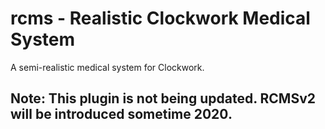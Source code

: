 # rcms - Realistic Clockwork Medical System

A semi-realistic medical system for Clockwork.

## Note: This plugin is not being updated. RCMSv2 will be introduced sometime 2020.
